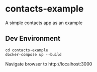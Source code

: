 # contacts-example
A simple contacts app as an example

## Dev Environment  

```cli
cd contacts-example
docker-compose up --build
```

Navigate browser to http://localhost:3000